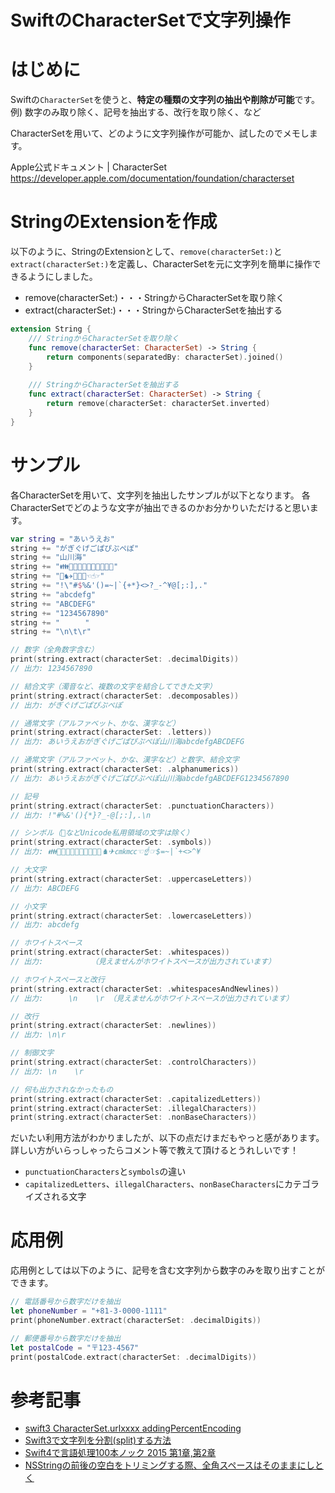# SwiftのCharacterSetで文字列操作
# はじめに
Swiftの`CharacterSet`を使うと、**特定の種類の文字列の抽出や削除が可能**です。
例) 数字のみ取り除く、記号を抽出する、改行を取り除く、など

CharacterSetを用いて、どのように文字列操作が可能か、試したのでメモします。

Apple公式ドキュメント | CharacterSet
https://developer.apple.com/documentation/foundation/characterset

# StringのExtensionを作成
以下のように、StringのExtensionとして、`remove(characterSet:)`と`extract(characterSet:)`を定義し、CharacterSetを元に文字列を簡単に操作できるようにしました。

 - remove(characterSet:)・・・StringからCharacterSetを取り除く
 - extract(characterSet:)・・・StringからCharacterSetを抽出する

```swift
extension String {
    /// StringからCharacterSetを取り除く
    func remove(characterSet: CharacterSet) -> String {
        return components(separatedBy: characterSet).joined()
    }
    
    /// StringからCharacterSetを抽出する
    func extract(characterSet: CharacterSet) -> String {
        return remove(characterSet: characterSet.inverted)
    }
}
```

# サンプル
各CharacterSetを用いて、文字列を抽出したサンプルが以下となります。
各CharacterSetでどのような文字が抽出できるのかお分かりいただけると思います。

```swift
var string = "あいうえお"
string += "がぎぐげごぱぴぷぺぽ"
string += "山川海"
string += "👪🌽🌿👨‍👩‍👦‍👦👨‍🌾👩‍🎨"
string += "♞✈㎝㎞㏄☜☝☞"
string += "!\"#$%&'()=~|`{+*}<>?_-^¥@[;:],."
string += "abcdefg"
string += "ABCDEFG"
string += "1234567890"
string += " 　   "
string += "\n\t\r"

// 数字（全角数字含む）
print(string.extract(characterSet: .decimalDigits))
// 出力: 1234567890

// 結合文字（濁音など、複数の文字を結合してできた文字）
print(string.extract(characterSet: .decomposables))
// 出力: がぎぐげごぱぴぷぺぽ

// 通常文字（アルファベット、かな、漢字など）
print(string.extract(characterSet: .letters))
// 出力: あいうえおがぎぐげごぱぴぷぺぽ山川海abcdefgABCDEFG

// 通常文字（アルファベット、かな、漢字など）と数字、結合文字
print(string.extract(characterSet: .alphanumerics))
// 出力: あいうえおがぎぐげごぱぴぷぺぽ山川海abcdefgABCDEFG1234567890

// 記号
print(string.extract(characterSet: .punctuationCharacters))
// 出力: !"#%&'(){*}?_-@[;:],.\n

// シンボル（などUnicode私用領域の文字は除く）
print(string.extract(characterSet: .symbols))
// 出力: 👪🌽🌿👨👩👦👦👨🌾👩🎨♞✈㎝㎞㏄☜☝☞$=~|`+<>^¥

// 大文字
print(string.extract(characterSet: .uppercaseLetters))
// 出力: ABCDEFG

// 小文字
print(string.extract(characterSet: .lowercaseLetters))
// 出力: abcdefg

// ホワイトスペース
print(string.extract(characterSet: .whitespaces))
// 出力:  　       （見えませんがホワイトスペースが出力されています）

// ホワイトスペースと改行
print(string.extract(characterSet: .whitespacesAndNewlines))
// 出力: 　   \n    \r （見えませんがホワイトスペースが出力されています）

// 改行
print(string.extract(characterSet: .newlines))
// 出力: \n\r

// 制御文字
print(string.extract(characterSet: .controlCharacters))
// 出力: ‍‍‍‍‍\n    \r

// 何も出力されなかったもの
print(string.extract(characterSet: .capitalizedLetters))
print(string.extract(characterSet: .illegalCharacters))
print(string.extract(characterSet: .nonBaseCharacters))
```

だいたい利用方法がわかりましたが、以下の点だけまだもやっと感があります。
詳しい方がいらっしゃったらコメント等で教えて頂けるとうれしいです！

 - `punctuationCharacters`と`symbols`の違い
 - `capitalizedLetters`、`illegalCharacters`、`nonBaseCharacters`にカテゴライズされる文字

# 応用例
応用例としては以下のように、記号を含む文字列から数字のみを取り出すことができます。

```swift
// 電話番号から数字だけを抽出
let phoneNumber = "+81-3-0000-1111"
print(phoneNumber.extract(characterSet: .decimalDigits))

// 郵便番号から数字だけを抽出
let postalCode = "〒123-4567"
print(postalCode.extract(characterSet: .decimalDigits))
```

# 参考記事

 - [swift3 CharacterSet.urlxxxx addingPercentEncoding](https://qiita.com/nagisawks/items/25433a5f1d45756dbfde)
 - [Swift3で文字列を分割(split)する方法](https://qiita.com/tomonoriTAKA/items/0527160bd3142b2bc4ea)
 - [Swift4で言語処理100本ノック 2015 第1章,第2章](https://qiita.com/tikidunpon/items/4fcefec2d1171e08d188)
 - [NSStringの前後の空白をトリミングする際、全角スペースはそのままにしとく](https://qiita.com/superdog/items/77e62e2239db475067a2)

